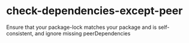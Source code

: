 # check-dependencies-except-peer
Ensure that your package-lock matches your package and is self-consistent, and ignore missing peerDependencies
